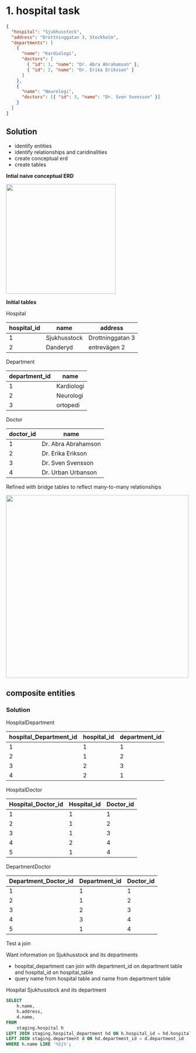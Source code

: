 
# 1. hospital task

``` json
{
  "hospital": "Sjukhusstock",
  "address": "Drottninggatan 3, Stockholm",
  "departments": [
    {
      "name": "Kardiologi",
      "doctors": [
        { "id": 1, "name": "Dr. Abra Abrahamson" },
        { "id": 2, "name": "Dr. Erika Eriksson" }
      ]
    },
    {
      "name": "Neurologi",
      "doctors": [{ "id": 3, "name": "Dr. Sven Svensson" }]
    }
  ]
}
```
## Solution

- identify entities 
- identify relationships and caridinalities 
- create conceptual erd
- create tables


**Intial naive conceptual ERD**

<img src = "../assets/initial_conceptual_model_ex1.png"
width=300> 

**Initial tables**

Hospital

| hospital_id | name         | address          |
|   -------   |  --------    | ----------       |
| 1           | Sjukhusstock | Drottninggatan 3 |
| 2           | Danderyd     | entrevägen 2     |


Department

| department_id | name       | 
| ------------- | --------   |
| 1             | Kardiologi | 
| 2             | Neurologi  |
| 3             | ortopedi   |


Doctor

| doctor_id | name                 |
| --------- | ---------------      |
| 1         | Dr. Abra Abrahamson  |
| 2         | Dr. Erika Erikson    |
| 3         | Dr. Sven Svensson    |
| 4         | Dr. Urban Urbanson   |


Refined with bridge tables to reflect many-to-many
relationships

<img src = "../assets/conceptual_hospital_ex0_1.png"
width=500>

## composite entities
### Solution

HospitalDepartment

| hospital_Department_id | hospital_id | department_id |
| -----------            | --------    | ------------- |
| 1                      | 1           | 1             |
| 2                      | 1           | 2             |
| 3                      | 2           | 3             |
| 4                      | 2           | 1             |

HospitalDoctor

| Hospital_Doctor_id | Hospital_id | Doctor_id    |
| --------------     | ---------   | -----------  |
|  1                 |      1      | 1            |
|  2                 |      1      | 2            |
|  3                 |      1      | 3            |
|  4                 |      2      | 4            |
|  5                 |      1      | 4            |




DepartmentDoctor

| Department_Doctor_id | Department_id | Doctor_id |
| -------------------- | ------------- | ------    |
| 1                    | 1             | 1         |
| 2                    | 1             | 2         |
| 3                    | 2             | 3         |
| 4                    | 3             | 4         |
| 5                    | 1             | 4         |

Test a join 

Want information on Sjukhusstock and its departments 
- hospital_department can join with department_id on 
department table and hospital_id on hospital_table
- query name from hospital table and name from department 
table


Hospital Sjukhusstock and its department
 
``` sql
SELECT
	h.name,
	h.address,
	d.name,
FROM 
	staging.hospital h
LEFT JOIN staging.hospital_department hd ON h.hospital_id = hd.hospital_id 
LEFT JOIN staging.department d ON hd.department_id = d.department_id
WHERE h.name LIKE '%Sj%';
```